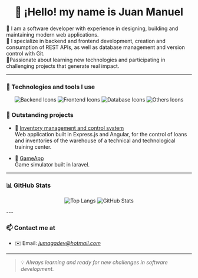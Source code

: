 <h1 align="center">👋 ¡Hello! my name is Juan Manuel</h1>

🎯 I am a software developer with experience in designing, building and maintaining modern web applications.  
🔧 I specialize in backend and frontend development, creation and consumption of REST APIs, as well as database management and version control with Git.  
🚀Passionate about learning new technologies and participating in challenging projects that generate real impact.

---

### 🧠 Technologies and tools I use
<p align="center"> 
  <!-- Backend --> 
  <img src="https://skillicons.dev/icons?i=nodejs,express,laravel&theme=dark" alt="Backend Icons" /> 
  <!-- Frontend --> 
  <img src="https://skillicons.dev/icons?i=angular,ts,html,css&theme=dark" alt="Frontend Icons" /> 
  <!-- Bases de datos --> 
  <img src="https://skillicons.dev/icons?i=mysql,postgres&theme=dark" alt="Database Icons" />
  <!-- ORM + Otros --> 
  <img src="https://skillicons.dev/icons?i=sequelize,git,github,postman&theme=dark" alt="Others Icons" /> 
</p>


### 🚀 Outstanding projects

- 🎒 [Inventory management and control system](https://github.com/Jumaga11/SGIA-V2.0)  
  Web application built in Express.js and Angular, for the control of loans and inventories of the warehouse of a technical and technological training center.

- 🧭 [GameApp](https://github.com/Jumaga11/2613934)  
  Game simulator built in laravel.
---

### 📊 GitHub Stats

<p align="center"> 
  <img src="https://github-readme-stats.vercel.app/api/top-langs/?username=Jumaga11&layout=compact&theme=tokyonight" alt="Top Langs" /> 
  <img src="https://github-readme-stats.vercel.app/api?username=Jumaga11&show_icons=true&theme=tokyonight" alt="GitHub Stats" /> 
</p>
---

### 📫 Contact me at

- ✉️ Email: *jumagadev@hotmail.com*  


---

> 💡 *Always learning and ready for new challenges in software development.*

